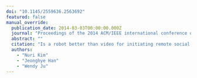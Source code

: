 ```yaml
---
doi: "10.1145/2559636.2563692"
featured: false
manual_override:
  publication_date: 2014-03-03T00:00:00.000Z
  journal: "Proceedings of the 2014 ACM/IEEE international conference on Human-robot interaction"
  abstract: ""
  citation: "Is a robot better than video for initiating remote social connections among children? (2014)"
  authors:
    - "Nuri Kim"
    - "Jeonghye Han"
    - "Wendy Ju"
---
```


<!-- You can add additional content about this publication here if needed -->
